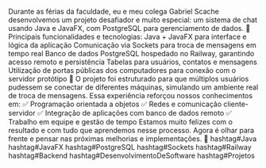 Durante as férias da faculdade, eu e meu colega Gabriel Scache desenvolvemos um projeto desafiador e muito especial: um sistema de chat usando Java e JavaFX, com PostgreSQL para gerenciamento de dados.
🔹 Principais funcionalidades e tecnologias:
Java + JavaFX para interface e lógica da aplicação
Comunicação via Sockets para troca de mensagens em tempo real
Banco de dados PostgreSQL hospedado no Railway, garantindo acesso remoto e persistência
Tabelas para usuários, contatos e mensagens
Utilização de portas públicas dos computadores para conexão com o servidor protótipo
📡 O projeto foi estruturado para que múltiplos usuários pudessem se conectar de diferentes máquinas, simulando um ambiente real de troca de mensagens.
Essa experiência reforçou nossos conhecimentos em:
 ✅ Programação orientada a objetos
 ✅ Redes e comunicação cliente-servidor
 ✅ Integração de aplicações com banco de dados remoto
 ✅ Trabalho em equipe e gestão de tempo
Estamos muito felizes com o resultado e com tudo que aprendemos nesse processo. Agora é olhar para frente e pensar nas próximas melhorias e implementações. 🚀
hashtag#Java hashtag#JavaFX hashtag#PostgreSQL hashtag#Sockets hashtag#Railway hashtag#Backend hashtag#DesenvolvimentoDeSoftware hashtag#Projetos
